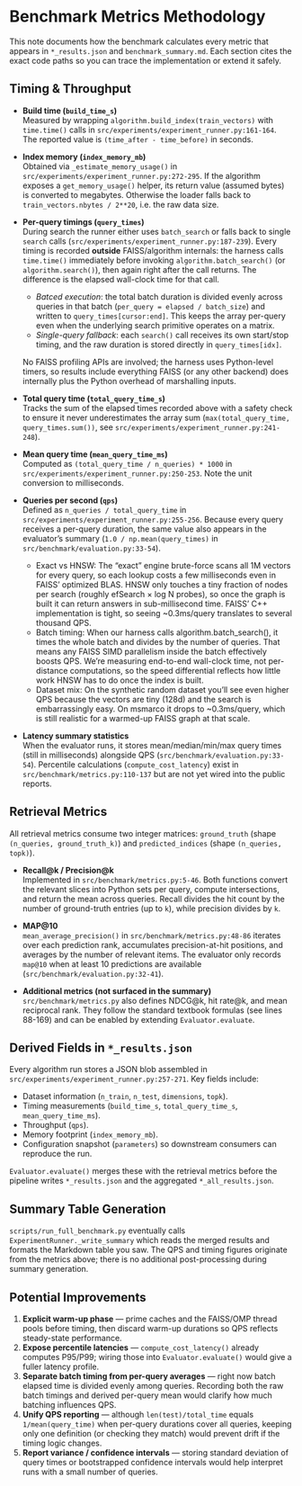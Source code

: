 # Benchmark Metrics Methodology

This note documents how the benchmark calculates every metric that appears in
`*_results.json` and `benchmark_summary.md`. Each section cites the exact code
paths so you can trace the implementation or extend it safely.

## Timing & Throughput

- **Build time (`build_time_s`)**  
  Measured by wrapping `algorithm.build_index(train_vectors)` with
  `time.time()` calls in `src/experiments/experiment_runner.py:161-164`. The
  reported value is `(time_after - time_before)` in seconds.

- **Index memory (`index_memory_mb`)**  
  Obtained via `_estimate_memory_usage()` in
  `src/experiments/experiment_runner.py:272-295`. If the algorithm exposes a
  `get_memory_usage()` helper, its return value (assumed bytes) is converted to
  megabytes. Otherwise the loader falls back to `train_vectors.nbytes / 2**20`,
  i.e. the raw data size.

- **Per-query timings (`query_times`)**  
  During search the runner either uses `batch_search` or falls back to single
  `search` calls (`src/experiments/experiment_runner.py:187-239`). Every timing
  is recorded **outside** FAISS/algorithm internals: the harness calls
  `time.time()` immediately before invoking `algorithm.batch_search()` (or
  `algorithm.search()`), then again right after the call returns. The difference
  is the elapsed wall-clock time for that call.

  - *Batced execution*: the total batch duration is divided evenly across
    queries in that batch (`per_query = elapsed / batch_size`) and written to
    `query_times[cursor:end]`. This keeps the array per-query even when the
    underlying search primitive operates on a matrix.
  - *Single-query fallback*: each `search()` call receives its own start/stop
    timing, and the raw duration is stored directly in `query_times[idx]`.

  No FAISS profiling APIs are involved; the harness uses Python-level timers, so
  results include everything FAISS (or any other backend) does internally plus
  the Python overhead of marshalling inputs.

- **Total query time (`total_query_time_s`)**  
  Tracks the sum of the elapsed times recorded above with a safety check to
  ensure it never underestimates the array sum
  (`max(total_query_time, query_times.sum())`, see
  `src/experiments/experiment_runner.py:241-248`).

- **Mean query time (`mean_query_time_ms`)**  
  Computed as `(total_query_time / n_queries) * 1000` in
  `src/experiments/experiment_runner.py:250-253`. Note the unit conversion to
  milliseconds.

- **Queries per second (`qps`)**  
  Defined as `n_queries / total_query_time` in
  `src/experiments/experiment_runner.py:255-256`. Because every query receives a
  per-query duration, the same value also appears in the evaluator’s summary
  (`1.0 / np.mean(query_times)` in `src/benchmark/evaluation.py:33-54`).


  - Exact vs HNSW: The “exact” engine brute-force scans all 1M vectors for every query, so each lookup costs a few milliseconds even in FAISS’ optimized BLAS. HNSW only touches a tiny fraction of nodes per search (roughly efSearch × log N probes), so once the graph is built it can return answers in
        sub-millisecond time. FAISS’ C++ implementation is tight, so seeing ~0.3ms/query translates to several thousand QPS.
  - Batch timing: When our harness calls algorithm.batch_search(), it times the whole batch and divides by the number of queries. That means any FAISS SIMD parallelism inside the batch effectively boosts QPS. We’re measuring end-to-end wall-clock time, not per-distance computations, so the speed
        differential reflects how little work HNSW has to do once the index is built.
  - Dataset mix: On the synthetic random dataset you’ll see even higher QPS because the vectors are tiny (128d) and the search is embarrassingly easy. On msmarco it drops to ~0.3ms/query, which is still realistic for a warmed-up FAISS graph at that scale.

- **Latency summary statistics**  
  When the evaluator runs, it stores mean/median/min/max query times (still in
  milliseconds) alongside QPS
  (`src/benchmark/evaluation.py:33-54`). Percentile calculations (`compute_cost_latency`)
  exist in `src/benchmark/metrics.py:110-137` but are not yet wired into the
  public reports.

## Retrieval Metrics

All retrieval metrics consume two integer matrices:
`ground_truth` (shape `(n_queries, ground_truth_k)`) and `predicted_indices`
(shape `(n_queries, topk)`).

- **Recall@k / Precision@k**  
  Implemented in `src/benchmark/metrics.py:5-46`. Both functions convert the
  relevant slices into Python sets per query, compute intersections, and return
  the mean across queries. Recall divides the hit count by the number of
  ground-truth entries (up to `k`), while precision divides by `k`.

- **MAP@10**  
  `mean_average_precision()` in `src/benchmark/metrics.py:48-86` iterates over
  each prediction rank, accumulates precision-at-hit positions, and averages by
  the number of relevant items. The evaluator only records `map@10` when at
  least 10 predictions are available (`src/benchmark/evaluation.py:32-41`).

- **Additional metrics (not surfaced in the summary)**  
  `src/benchmark/metrics.py` also defines NDCG@k, hit rate@k, and mean reciprocal
  rank. They follow the standard textbook formulas (see lines 88-169) and can be
  enabled by extending `Evaluator.evaluate`.

## Derived Fields in `*_results.json`

Every algorithm run stores a JSON blob assembled in
`src/experiments/experiment_runner.py:257-271`. Key fields include:

- Dataset information (`n_train`, `n_test`, `dimensions`, `topk`).
- Timing measurements (`build_time_s`, `total_query_time_s`,
  `mean_query_time_ms`).
- Throughput (`qps`).
- Memory footprint (`index_memory_mb`).
- Configuration snapshot (`parameters`) so downstream consumers can reproduce
  the run.

`Evaluator.evaluate()` merges these with the retrieval metrics before the
pipeline writes `*_results.json` and the aggregated `*_all_results.json`.

## Summary Table Generation

`scripts/run_full_benchmark.py` eventually calls `ExperimentRunner._write_summary`
which reads the merged results and formats the Markdown table you saw. The QPS
and timing figures originate from the metrics above; there is no additional
post-processing during summary generation.

## Potential Improvements

1. **Explicit warm-up phase** — prime caches and the FAISS/OMP thread pools
   before timing, then discard warm-up durations so QPS reflects steady-state
   performance.
2. **Expose percentile latencies** — `compute_cost_latency()` already computes
   P95/P99; wiring those into `Evaluator.evaluate()` would give a fuller latency
   profile.
3. **Separate batch timing from per-query averages** — right now batch elapsed
   time is divided evenly among queries. Recording both the raw batch timings
   and derived per-query mean would clarify how much batching influences QPS.
4. **Unify QPS reporting** — although `len(test)/total_time` equals
   `1/mean(query_time)` when per-query durations cover all queries, keeping only
   one definition (or checking they match) would prevent drift if the timing
   logic changes.
5. **Report variance / confidence intervals** — storing standard deviation of
   query times or bootstrapped confidence intervals would help interpret runs
  with a small number of queries.
